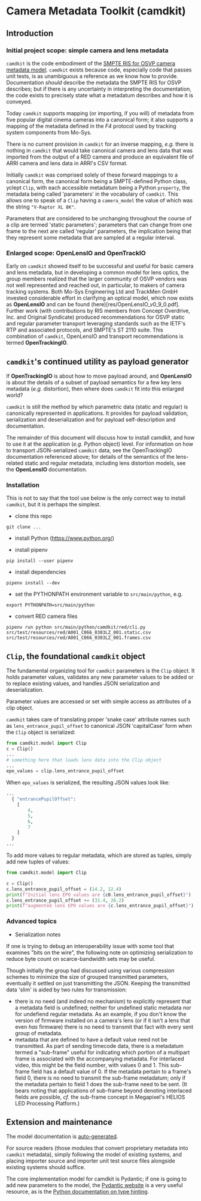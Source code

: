 # Camera Metadata Toolkit (camdkit)

## Introduction

### Initial project scope: simple camera and lens metadata

`camdkit` is the code embodiment of  the [SMPTE RIS for OSVP camera metadata
model](https://www.smpte.org/rapid-industry-solutions/on-set-virtual-production). `camdkit` exists because code, especially code that passes unit tests, is as unambiguous a reference as we know how to provide. Documentation _should_ describe the metadata the SMPTE RIS for OSVP describes; but if there is any uncertainty in interpreting the documentation, the code exists to precisely state what a metadatum describes and how it is conveyed.

Today `camdkit` supports mapping (or importing, if you will) of metadata from five popular digital cinema cameras into a canonical form; it also supports a mapping of the metadata defined in the *F4* protocol used by tracking system components from Mo-Sys.

There is no current provision in `camdkit` for an inverse mapping, _e.g._ there is nothing in `camdkit` that would take canonical camera and lens data that was imported from the output of a RED camera and produce an equivalent file of ARRI camera and lens data in ARRI's CSV format.

Initially `camdkit` was comprised solely of these forward mappings to a canonical form, the canonical form being a SMPTE-defined Python class, yclept `Clip`, with each accessible metadatum being a Python `property`, the metadata being called 'parameters' in the vocabulary of `camdkit`. This allows one to speak of a `Clip` having a `camera_model` the value of which was the string `"V-Raptor XL 8K"`.

Parameters that are considered to be unchanging throughout the course of a clip are termed 'static parameters'; parameters that can change from one frame to the next are called 'regular' parameters, the implication being that they represent some metadata that are sampled at a regular interval.

### Enlarged scope: OpenLensIO and OpenTrackIO

Early on `camdkit` showed itself to be successful and useful for basic camera and lens metadata, but in developing a common model for lens optics, the group members realized that the larger community of OSVP vendors was not well represented and reached out, in particular, to makers of camera tracking systems. Both Mo-Sys Engineering Ltd and TrackMen GmbH invested considerable effort in clarifying an optical model, which now exists as **OpenLensIO** and can be found (here)[res/OpenLensIO_v0_9_0.pdf]. Further work (with contributions by RIS members from Concept Overdrive, Inc. and Original Syndicate) produced recommendations for OSVP static and regular parameter transport leveraging standards such as the IETF's RTP and associated protocols, and SMPTE's ST 2110 suite. This combination of `camdkit`, OpenLensIO and transport recommendations is termed **OpenTrackingIO**.
  
## `camdkit`'s continued utility as payload generator

If **OpenTrackingIO** is about how to move payload around, and **OpenLensIO** is about the details of a subset of payload semantics for a few key lens metadata (_e.g._ distortion), then where does `camdkit` fit into this enlarged world?

`camdkit` is still the method by which parametric data (static and regular) is canonically represented in applications. It provides for payload validation, serialization and deserialization and for payload self-description and documentation.

The remainder of this document will discuss how to install camdkit, and how to use it at the application (_e.g._ Python object) level. For information on how to transport JSON-serialized `camdkit` data, see the OpenTrackingIO documentation referenced above; for details of the semantics of the lens-related static and regular metadata, including lens distortion models, see the **OpenLensIO** documentation.

### Installation

This is not to say that the tool use below is the only correct way to install `camdkit`, but it is perhaps the simplest.

* clone this repo

`git clone ...`

* install Python (https://www.python.org/)

* install pipenv

`pip install --user pipenv`

* install dependencies

`pipenv install --dev`

* set the PYTHONPATH environment variable to `src/main/python`, e.g.

`export PYTHONPATH=src/main/python`

* convert RED camera files

`pipenv run python src/main/python/camdkit/red/cli.py src/test/resources/red/A001_C066_0303LZ_001.static.csv src/test/resources/red/A001_C066_0303LZ_001.frames.csv`

## `Clip`, the foundational `camdkit` object
The fundamental organizing tool for `camdkit` parameters is the `Clip` object. It holds parameter values, validates any new parameter values to be added or to replace existing values, and handles JSON serialization and deserialization.

Parameter values are accessed or set with simple access as attributes of a clip object.

`camdkit` takes care of translating proper 'snake case' attribute names such as `lens_entrance_pupil_offset` to canonical JSON 'capitalCase' form when the `Clip` object is serialized:

```python
from camdkit.model import Clip
c = Clip()
...
# something here that loads lens data into the Clip object
...
epo_values = clip.lens_entrance_pupil_offset
```
When `epo_values` is serialized, the resulting JSON values look like:
```python
...
  { "entrancePupilOffset":
    [
        4,
        5,
        6,
        7
    ]
  }
...
```

To add more values to regular metadata, which are stored as tuples, simply add new tuples of values:

```python
from camdkit.model import Clip

c = Clip()
c.lens_entrance_pupil_offset = (14.2, 12.4)
print(f"Initial lens EPO values are {c0.lens_entrance_pupil_offset}")
c.lens_entrance_pupil_offset += (31.4, 26.2)
print(f"augmented lens EPO values are {c.lens_entrance_pupil_offset}")
```

### Advanced topics

- Serialization notes

If one is trying to debug an interoperability issue with some tool that examines "bits on the wire", the following note on optimizing serialization to reduce byte count on scarce-bandwidth sets may be useful.

Though initially the group had discussed using various compression schemes to minimize the size of grouped transmitted parameters, eventually it settled on just transmitting the JSON. Keeping the transmitted data 'slim' is aided by two rules for transmission:
- there is no need (and indeed no mechanism) to explicitly represent that a metadata field is undefined; neither for undefined static metadata nor for undefiend regular metadata. As an example, if you don't know the version of firmware installed on a camera's lens (or if it isn't a lens that even _has_ firmware) there is no need to transmit that fact with every sent group of metadata.
- metadata that are defined to have a default value need not be transmitted. As part of sending timecode data, there is a metadatum termed a "sub-frame" useful for indicating which portion of a multipart frame is associated with the accompanying metadata. For interlaced video, this might be the field number, with values 0 and 1. This sub-frame field has a default value of 0. If the metadata pertain to a frame's field 0, there is no need to transmit the sub-frame metadatum; only if the metadata pertain to field 1 does the sub-frame need to be sent. (It bears noting that applications of sub-frame beyond denoting interlaced fields are possible, _cf._ the sub-frame concept in Megapixel's HELIOS LED Processing Platform.)

## Extension and maintenance

The model documentation is [auto-generated](https://smpte.github.io/ris-osvp-metadata-camdkit/).

For source readers (those modules that convert proprietary metadata into `camdkit` metadata), simply following the model of existing systems, and placing importer source and importer unit test source files alongside existing systems should suffice.

The core implementation model for camdkit is Pydantic; if one is going to add new parameters to the model, the [Pydantic website](https://docs.pydantic.dev/latest/) is a very useful resource, as is the [Python documentation on type hinting](https://docs.python.org/3/library/typing.html#module-typing).
